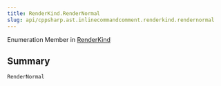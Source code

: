 ```yaml
---
title: RenderKind.RenderNormal
slug: api/cppsharp.ast.inlinecommandcomment.renderkind.rendernormal
---
```

Enumeration Member in [RenderKind](/api/cppsharp/ast/inlinecommandcomment/renderkind)

## Summary



```csharp
RenderNormal
```

